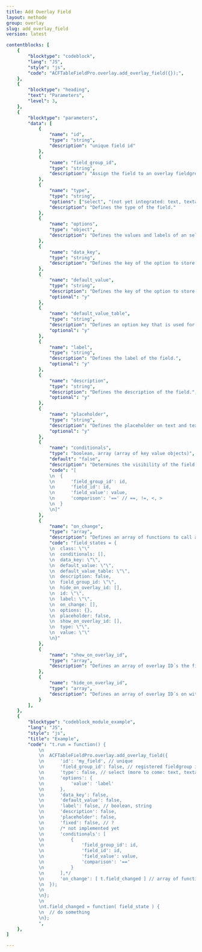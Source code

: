 ```yaml
---
title: Add Overlay Field
layout: methode
group: overlay
slug: add_overlay_field
version: latest

contentblocks: [
	{
		"blocktype": "codeblock",
		"lang": "JS",
		"style": "js",
		"code": "ACFTableFieldPro.overlay.add_overlay_field({});",
	},
	{
		"blocktype": "heading",
		"text": "Parameters",
		"level": 3,
	},
	{
		"blocktype": "parameters",
		"data": [
			{
				"name": "id",
				"type": "string",
				"description": "unique field id"
			},
			{
				"name": "field_group_id",
				"type": "string",
				"description": "Assign the field to an overlay fieldgroup by id."
			},
			{
				"name": "type",
				"type": "string",
				"options": ["select", "(not yet integrated: text, textarea, radio, checkbox, note)"],
				"description": "Defines the type of the field."
			},
			{
				"name": "options",
				"type": "object",
				"description": "Defines the values and labels of an select, radio or checkbox field by `'value': 'label'` pairs."
			},
			{
				"name": "data_key",
				"type": "string",
				"description": "Defines the key of the option to store."
			},
			{
				"name": "default_value",
				"type": "string",
				"description": "Defines the key of the option to store.",
				"optional": "y"
			},
			{
				"name": "default_value_table",
				"type": "string",
				"description": "Defines an option key that is used for the table option when default_value is empty equal 'inherit'. Inherit should not be an root option",
				"optional": "y"
			},
			{
				"name": "label",
				"type": "string",
				"description": "Defines the label of the field.",
				"optional": "y"
			},
			{
				"name": "description",
				"type": "string",
				"description": "Defines the description of the field.",
				"optional": "y"
			},
			{
				"name": "placeholder",
				"type": "string",
				"description": "Defines the placeholder on text and textarea fields.",
				"optional": "y"
			},
			{
				"name": "conditionals",
				"type": "boolean, array (array of key value objects)",
				"default": "false",
				"description": "Determines the visibility of the field depending on the status of other fields",
				"code": "[
				\n	{
				\n		'field_group_id': id,
				\n		'field_id': id,
				\n		'field_value': value,
				\n		'comparison': '==' // ==, !=, <, >
				\n	}
				\n]"
			},
			{
				"name": "on_change",
				"type": "array",
				"description": "Defines an array of functions to call after field value changed. Provides field_states as parameter to the functions.",
				"code": "field_states = {
				\n	class: \"\"
				\n	conditionals: [],
				\n	data_key: \"\",
				\n	default_value: \"\",
				\n	default_value_table: \"\",
				\n	description: false,
				\n	field_group_id: \"\",
				\n	hide_on_overlay_id: [],
				\n	id: \"\",
				\n	label: \"\",
				\n	on_change: [],
				\n	options: {},
				\n	placeholder: false,
				\n	show_on_overlay_id: [],
				\n	type: \"\",
				\n	value: \"\"
				\n}"
			},
			{
				"name": "show_on_overlay_id",
				"type": "array",
				"description": "Defines an array of overlay ID´s the field should appear only."
			},
			{
				"name": "hide_on_overlay_id",
				"type": "array",
				"description": "Defines an array of overlay ID´s on witch the field should not appear."
			}
		],
	},
	{
		"blocktype": "codeblock_module_example",
		"lang": "JS",
		"style": "js",
		"title": "Example",
		"code": "t.run = function() {
			\n
			\n	ACFTableFieldPro.overlay.add_overlay_field({
			\n		'id': 'my_field', // unique
			\n		'field_group_id': false, // registered fieldgroup id in t.state.fieldgroups
			\n		'type': false, // select (more to come: text, textarea, radio, checkbox, note )
			\n		'options': {
			\n			'value': 'label'
			\n		},
			\n		'data_key': false,
			\n		'default_value': false,
			\n		'label': false, // boolean, string
			\n		'description': false,
			\n		'placeholder': false,
			\n		'fixed': false, // ?
			\n		/* not implemented yet
			\n		'conditionals': [
			\n			{
			\n				'field_group_id': id,
			\n				'field_id': id,
			\n				'field_value': value,
			\n				'comparison': '=='
			\n			}
			\n		],*/
			\n		'on_change': [ t.field_changed ] // array of functions
			\n	});
			\n
			\n};
			\n
			\nt.field_changed = function( field_state ) {
			\n	// do something
			\n};
			",
	},
]

---
```

